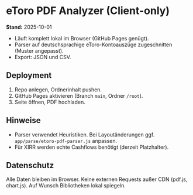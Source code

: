 # eToro PDF Analyzer (Client-only)

**Stand:** 2025-10-01

- Läuft komplett lokal im Browser (GitHub Pages genügt).
- Parser auf deutschsprachige eToro-Kontoauszüge zugeschnitten (Muster angepasst).
- Export: JSON und CSV.

## Deployment
1. Repo anlegen, Ordnerinhalt pushen.
2. GitHub Pages aktivieren (Branch `main`, Ordner `/root`).
3. Seite öffnen, PDF hochladen.

## Hinweise
- Parser verwendet Heuristiken. Bei Layoutänderungen ggf. `app/parse/etoro-pdf-parser.js` anpassen.
- Für XIRR werden echte Cashflows benötigt (derzeit Platzhalter).

## Datenschutz
Alle Daten bleiben im Browser. Keine externen Requests außer CDN (pdf.js, chart.js). Auf Wunsch Bibliotheken lokal spiegeln.

